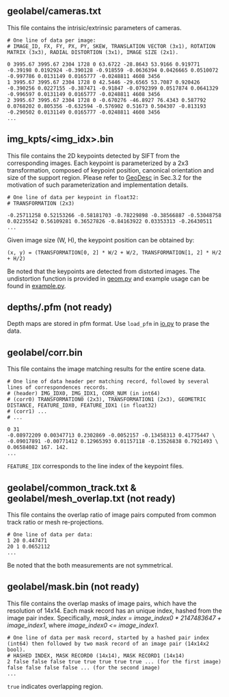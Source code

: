 ## geolabel/cameras.txt
This file contains the intrisic/extrinsic parameters of cameras.

```
# One line of data per image:
# IMAGE_ID, FX, FY, PX, PY, SKEW, TRANSLATION VECTOR (3x1), ROTATION MATRIX (3x3), RADIAL DISTORTION (3x1), IMAGE SIZE (2x1).

0 3995.67 3995.67 2304 1728 0 63.6722 -28.8643 53.9166 0.919771 -0.39198 0.0192924 -0.390128 -0.918559 -0.0636394 0.0426665 0.0510072 -0.997786 0.0131149 0.0165777 -0.0248811 4608 3456
1 3995.67 3995.67 2304 1728 0 42.5446 -29.6565 53.7087 0.920426 -0.390256 0.0227155 -0.387471 -0.91847 -0.0792399 0.0517874 0.0641329 -0.996597 0.0131149 0.0165777 -0.0248811 4608 3456
2 3995.67 3995.67 2304 1728 0 -0.670276 -46.8927 76.4343 0.587792 0.0768202 0.805356 -0.632594 -0.576902 0.51673 0.504307 -0.813193 -0.290502 0.0131149 0.0165777 -0.0248811 4608 3456
...
```

## img_kpts/<img_idx>.bin
This file contains the 2D keypoints detected by SIFT from the corresponding images. Each keypoint is parameterized by a 2x3 transformation, composed of
keypoint position, canonical orientation and size of the support region.
Please refer to [GeoDesc](https://arxiv.org/abs/1807.06294) in Sec.3.2 for the motivation of such parameterization and implementation details.

```
# One line of data per keypoint in float32:
# TRANSFORMATION (2x3)

-0.25711258 0.52153266 -0.58181703 -0.78229898 -0.38566887 -0.53048758
0.02235542 0.56109281 0.36527826 -0.84163922 0.03353313 -0.26430511
...
```

Given image size (W, H), the keypoint position can be obtained by:
```
(x, y) = (TRANSFORMATION[0, 2] * W/2 + W/2, TRANSFORMATION[1, 2] * H/2 + H/2)
```

Be noted that the keypoints are detected from distorted images. The undistortion function is provided in [geom.py](../utils/geom.py) and example usage can be found in [example.py](../example/visualize.py).

## depths/.pfm (not ready)
Depth maps are stored in pfm format. Use `load_pfm` in [io.py](../utils/io.py) to prase the data.

## geolabel/corr.bin
This file contains the image matching results for the entire scene data.
```
# One line of data header per matching record, followed by several lines of correspondences records.
# (header) IMG_IDX0, IMG_IDX1, CORR_NUM (in int64)
# (corr0) TRANSFORMATION0 (2x3), TRANSFORMATION1 (2x3), GEOMETRIC DISTANCE, FEATURE_IDX0, FEATURE_IDX1 (in float32)
# (corr1) ...
# ...

0 31
-0.08972209 0.00347713 0.2302869 -0.0052157 -0.13458313 0.41775447 \
-0.09017891 -0.00771412 0.12965393 0.01157118 -0.13526838 0.7921493 \
0.06584082 167. 142.        
...
```

`FEATURE_IDX` corresponds to the line index of the keypoint files.

## geolabel/common_track.txt & geolabel/mesh_overlap.txt (not ready)
This file contains the overlap ratio of image pairs computed from common track ratio or mesh re-projections.
```
# One line of data per data:
1 20 0.447471
20 1 0.0652112
...
```

Be noted that the both measurements are not symmetrical.

## geolabel/mask.bin (not ready)
This file contains the overlap masks of image pairs, which have the resolution of 14x14.
Each mask record has an unique index, hashed from the image pair index. Specifically, 
*mask_index = image_index0 * 2147483647 + image_index1*, where *image_index0 <= image_index1*.
```
# One line of data per mask record, started by a hashed pair index (int64) then followed by two mask record of an image pair (14x14x2 bool).
# HASHED INDEX, MASK RECORD0 (14x14), MASK RECORD1 (14x14)
2 false false false true true true true true ... (for the first image) false false false false ... (for the second image)
...
```

`true` indicates overlapping region.

